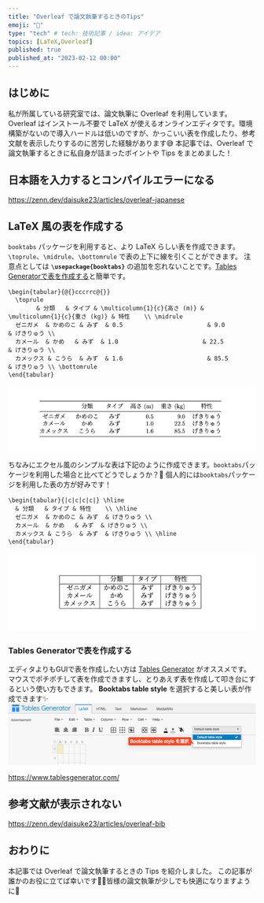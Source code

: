 ```yaml
---
title: "Overleaf で論文執筆するときのTips"
emoji: "🌿"
type: "tech" # tech: 技術記事 / idea: アイデア
topics: [LaTeX,Overleaf]
published: true
published_at: "2023-02-12 00:00"
---
```


## はじめに
私が所属している研究室では、論文執筆に Overleaf を利用しています。Overleaf はインストール不要で LaTeX が使えるオンラインエディタです。環境構築がないので導入ハードルは低いのですが、かっこいい表を作成したり、参考文献を表示したりするのに苦労した経験があります😅
本記事では、Overleaf で論文執筆するときに私自身が詰まったポイントや Tips をまとめました！

## 日本語を入力するとコンパイルエラーになる
https://zenn.dev/daisuke23/articles/overleaf-japanese

## LaTeX 風の表を作成する
`booktabs` パッケージを利用すると、より LaTeX らしい表を作成できます。`\toprule`、`\midrule`、`\bottomrule` で表の上下に線を引くことができます。
注意点としては **`\usepackage{booktabs}`** の追加を忘れないことです。[Tables Generatorで表を作成する](#tables-generatorで表を作成する)と簡単です。
```
\begin{tabular}{@{}cccrrc@{}}
  \toprule
        & 分類   & タイプ & \multicolumn{1}{c}{高さ (m)} & \multicolumn{1}{c}{重さ (kg)} & 特性    \\ \midrule
  ゼニガメ  & かめのこ & みず  & 0.5                        & 9.0                         & げきりゅう \\
  カメール  & かめ   & みず  & 1.0                        & 22.5                        & げきりゅう \\
  カメックス & こうら  & みず  & 1.6                        & 85.5                        & げきりゅう \\ \bottomrule
\end{tabular}
```
![](/images/overleaf-tips/ex-table.png)

ちなみにエクセル風のシンプルな表は下記のように作成できます。`booktabs`パッケージを利用した場合と比べてどうでしょうか？🤔
個人的には`booktabs`パッケージを利用した表の方が好みです！
```
\begin{tabular}{|c|c|c|c|} \hline
  & 分類   & タイプ & 特性    \\ \hline
  ゼニガメ  & かめのこ & みず  & げきりゅう \\
  カメール  & かめ   & みず  & げきりゅう \\
  カメックス & こうら  & みず  & げきりゅう \\ \hline
\end{tabular}
```
![](/images/overleaf-tips/ex-default-table.png)

### Tables Generatorで表を作成する
エディタよりもGUIで表を作成したい方は [Tables Generator](https://www.tablesgenerator.com/) がオススメです。マウスでポチポチして表を作成できますし、とりあえず表を作成して叩き台にするという使い方もできます。
**Booktabs table style** を選択すると美しい表が作成できます✨
![](/images/overleaf-tips/ex-tables-generator.png)

https://www.tablesgenerator.com/

## 参考文献が表示されない
https://zenn.dev/daisuke23/articles/overleaf-bib

## おわりに
本記事では Overleaf で論文執筆するときの Tips を紹介しました。
この記事が誰かのお役に立てば幸いです🙇‍♂️皆様の論文執筆が少しでも快適になりますように🤞